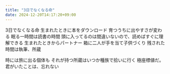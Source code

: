 ```yaml
---
title: "3日でなくなる命"
date: 2024-12-20T14:17:20+09:00
---
```

3日でなくなる命
生まれたときに本をダウンロード
育つうちに出やすさが変わる
眠る一時間は読書の時間
頭に入ってるのは間違いないので、読めばすぐに理解できる
生まれたときからパートナー
箱に二人が手を当て子供づくり
残された時間は執筆、所蔵

時には旅に出る個体も
それが持つ所蔵はいつか種族で拾いに行く
極座標値だ。君がいたことは、忘れない
